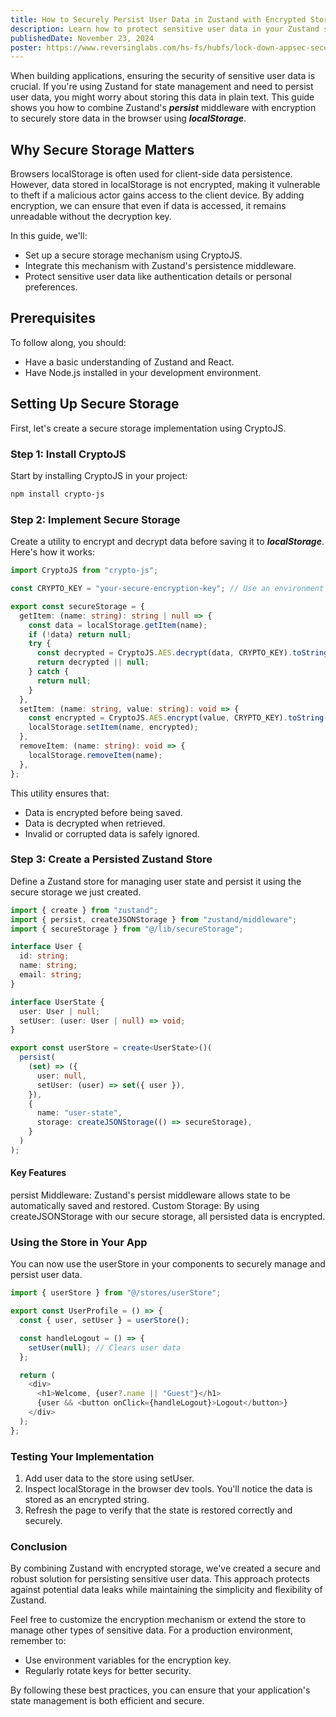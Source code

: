 ```yaml
---
title: How to Securely Persist User Data in Zustand with Encrypted Storage
description: Learn how to protect sensitive user data in your Zustand state management using a secure, encrypted storage solution. This tutorial demonstrates step-by-step how to integrate CryptoJS encryption with Zustand's persistence middleware for enhanced security.
publishedDate: November 23, 2024
poster: https://www.reversinglabs.com/hs-fs/hubfs/lock-down-appsec-secure-by-default.jpg?width=2800&height=1464&name=lock-down-appsec-secure-by-default.jpg
---
```

When building applications, ensuring the security of sensitive user data is crucial. If you're using Zustand for state management and need to persist user data, you might worry about storing this data in plain text. This guide shows you how to combine Zustand's ***persist*** middleware with encryption to securely store data in the browser using ***localStorage***.

## Why Secure Storage Matters
Browsers localStorage is often used for client-side data persistence. However, data stored in localStorage is not encrypted, making it vulnerable to theft if a malicious actor gains access to the client device. By adding encryption, we can ensure that even if data is accessed, it remains unreadable without the decryption key.

In this guide, we'll:
- Set up a secure storage mechanism using CryptoJS.
- Integrate this mechanism with Zustand's persistence middleware.
- Protect sensitive user data like authentication details or personal preferences.

## Prerequisites
To follow along, you should:
- Have a basic understanding of Zustand and React.
- Have Node.js installed in your development environment.

## Setting Up Secure Storage
First, let's create a secure storage implementation using CryptoJS.

### Step 1: Install CryptoJS
Start by installing CryptoJS in your project:

```bash
npm install crypto-js
```

### Step 2: Implement Secure Storage
Create a utility to encrypt and decrypt data before saving it to ***localStorage***. Here's how it works:
```ts
import CryptoJS from "crypto-js";

const CRYPTO_KEY = "your-secure-encryption-key"; // Use an environment variable in production!

export const secureStorage = {
  getItem: (name: string): string | null => {
    const data = localStorage.getItem(name);
    if (!data) return null;
    try {
      const decrypted = CryptoJS.AES.decrypt(data, CRYPTO_KEY).toString(CryptoJS.enc.Utf8);
      return decrypted || null;
    } catch {
      return null;
    }
  },
  setItem: (name: string, value: string): void => {
    const encrypted = CryptoJS.AES.encrypt(value, CRYPTO_KEY).toString();
    localStorage.setItem(name, encrypted);
  },
  removeItem: (name: string): void => {
    localStorage.removeItem(name);
  },
};
```


This utility ensures that:

- Data is encrypted before being saved.
- Data is decrypted when retrieved.
- Invalid or corrupted data is safely ignored.

### Step 3: Create a Persisted Zustand Store

Define a Zustand store for managing user state and persist it using the secure storage we just created.

```ts
import { create } from "zustand";
import { persist, createJSONStorage } from "zustand/middleware";
import { secureStorage } from "@/lib/secureStorage";

interface User {
  id: string;
  name: string;
  email: string;
}

interface UserState {
  user: User | null;
  setUser: (user: User | null) => void;
}

export const userStore = create<UserState>()(
  persist(
    (set) => ({
      user: null,
      setUser: (user) => set({ user }),
    }),
    {
      name: "user-state",
      storage: createJSONStorage(() => secureStorage),
    }
  )
);
```


#### Key Features

persist Middleware: Zustand's persist middleware allows state to be automatically saved and restored.
Custom Storage: By using createJSONStorage with our secure storage, all persisted data is encrypted.

### Using the Store in Your App
You can now use the userStore in your components to securely manage and persist user data.

```ts
import { userStore } from "@/stores/userStore";

export const UserProfile = () => {
  const { user, setUser } = userStore();

  const handleLogout = () => {
    setUser(null); // Clears user data
  };

  return (
    <div>
      <h1>Welcome, {user?.name || "Guest"}</h1>
      {user && <button onClick={handleLogout}>Logout</button>}
    </div>
  );
};
```

### Testing Your Implementation
1. Add user data to the store using setUser.
2. Inspect localStorage in the browser dev tools. You'll notice the data is stored as an encrypted string.
3. Refresh the page to verify that the state is restored correctly and securely.

### Conclusion
By combining Zustand with encrypted storage, we've created a secure and robust solution for persisting sensitive user data. This approach protects against potential data leaks while maintaining the simplicity and flexibility of Zustand.

Feel free to customize the encryption mechanism or extend the store to manage other types of sensitive data. For a production environment, remember to:

- Use environment variables for the encryption key.
- Regularly rotate keys for better security.

By following these best practices, you can ensure that your application's state management is both efficient and secure.

